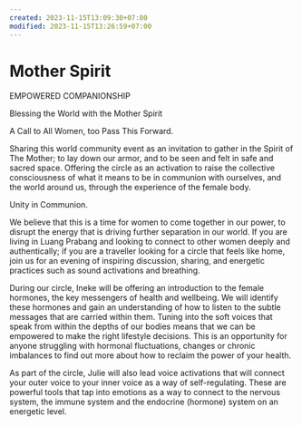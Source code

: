 ```yaml
---
created: 2023-11-15T13:09:30+07:00
modified: 2023-11-15T13:26:59+07:00
---
```


# Mother Spirit

EMPOWERED COMPANIONSHIP

Blessing the World with the Mother Spirit

A Call to All Women, too Pass This Forward. 

Sharing this world community event as an invitation to gather in the Spirit of The Mother; to lay down our armor, and to be seen and felt in safe and sacred space. Offering the circle as an activation to raise the collective consciousness of what it means to be in communion with ourselves, and the world around us, through the experience of the female body. 

Unity in Communion.

We believe that this is a time for women to come together in our power, to disrupt the energy that is driving further separation in our world. If you are living in Luang Prabang and looking to connect to other women deeply and authentically; if you are a traveller looking for a circle that feels like home, join us for an evening of inspiring discussion, sharing, and energetic practices such as sound activations and breathing. 

During our circle, Ineke will be offering an introduction to the female hormones, the key messengers of health and wellbeing. We will identify these hormones and gain an understanding of how to listen to the subtle messages that are carried within them. Tuning into the soft voices that speak from within the depths of our bodies means that we can be empowered to make the right lifestyle decisions. This is an opportunity for anyone struggling with hormonal fluctuations, changes or chronic imbalances to find out more about how to reclaim the power of your health. 

As part of the circle, Julie will also lead voice activations that will connect your outer voice to your inner voice as a way of self-regulating. These are powerful tools that tap into emotions as a way to connect to the nervous system, the immune system and the endocrine (hormone) system on an energetic level.
